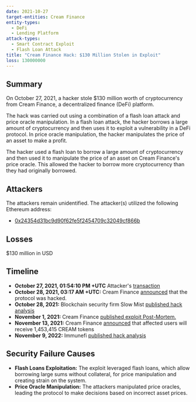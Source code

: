 ```yaml
---
date: 2021-10-27
target-entities: Cream Finance
entity-types:
  - DeFi
  - Lending Platform
attack-types:
  - Smart Contract Exploit
  - Flash Loan Attack
title: "Cream Finance Hack: $130 Million Stolen in Exploit"
loss: 130000000
---
```


## Summary

On October 27, 2021, a hacker stole $130 million worth of cryptocurrency from Cream Finance, a decentralized finance (DeFi) platform.

The hack was carried out using a combination of a flash loan attack and price oracle manipulation. In a flash loan attack, the hacker borrows a large amount of cryptocurrency and then uses it to exploit a vulnerability in a DeFi protocol. In price oracle manipulation, the hacker manipulates the price of an asset to make a profit.

The hacker used a flash loan to borrow a large amount of cryptocurrency and then used it to manipulate the price of an asset on Cream Finance's price oracle. This allowed the hacker to borrow more cryptocurrency than they had originally borrowed.

## Attackers

The attackers remain unidentified. The attacker(s) utilized the following Ethereum address:

- [0x24354d31bc9d90f62fe5f2454709c32049cf866b](https://etherscan.io/address/0x24354d31bc9d90f62fe5f2454709c32049cf866b)

## Losses

$130 million in USD

## Timeline

- **October 27, 2021, 01:54:10 PM +UTC** Attacker's [transaction](https://etherscan.io/tx/0x0fe2542079644e107cbf13690eb9c2c65963ccb79089ff96bfaf8dced2331c92)
- **October 28, 2021, 03:17 AM +UTC:** Cream Finance [announced](https://twitter.com/CreamdotFinance/status/1453455806075006976) that the protocol was hacked.
- **October 28, 2021:** Blockchain security firm Slow Mist [published hack analysis](https://medium.com/@slowmist/cream-hacked-analysis-us-130-million-hacked-95c9410320ca)
- **November 1, 2021:** Cream Finance [published exploit Post-Mortem.](https://medium.com/cream-finance/c-r-e-a-m-finance-post-mortem-amp-exploit-6ceb20a630c5)
- **November 13, 2021:** Cream Finance [announced](https://creamdotfinance.medium.com/moving-forward-post-exploit-next-steps-for-c-r-e-a-m-finance-1ad05e2066d5) that affected users will receive 1,453,415 CREAM tokens
- **November 9, 2022:** Immunefi [published hack analysis](https://medium.com/immunefi/hack-analysis-cream-finance-oct-2021-fc222d913fc5)

## Security Failure Causes

- **Flash Loans Exploitation:** The exploit leveraged flash loans, which allow borrowing large sums without collateral, for price manipulation and creating strain on the system.
- **Price Oracle Manipulation:** The attackers manipulated price oracles, leading the protocol to make decisions based on incorrect asset prices.
